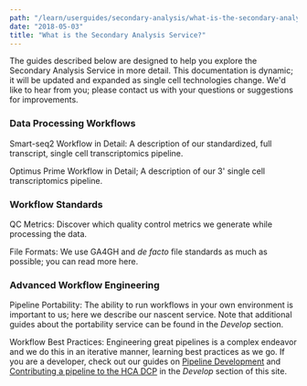 ```yaml
---
path: "/learn/userguides/secondary-analysis/what-is-the-secondary-analysis-service"
date: "2018-05-03"
title: "What is the Secondary Analysis Service?"
---
```


The guides described below are designed to help you explore the Secondary Analysis Service in more detail. This documentation is dynamic; it will be updated and expanded as single cell technologies change. We'd like to hear from you; please contact us with your questions or suggestions for improvements.

### Data Processing Workflows
Smart-seq2 Workflow in Detail: A description of our standardized, full transcript, single cell transcriptomics pipeline.

Optimus Prime Workflow in Detail; A description of our 3' single cell transcriptomics pipeline.

### Workflow Standards
QC Metrics: Discover which quality control metrics we generate while processing the data.

File Formats: We use GA4GH and *de facto* file standards as much as possible; you can read more here.

### Advanced Workflow Engineering
Pipeline Portability: The ability to run workflows in your own environment is important to us; here we describe our nascent service. Note that additional guides about the portability service can be found in the *Develop* section.

Workflow Best Practices: Engineering great pipelines is a complex endeavor and we do this in an iterative manner, learning best practices as we go. If you are a developer, check out our guides on [Pipeline Development](develop/development-guides/pipeline-development-guide) and [Contributing a pipeline to the HCA DCP](develop/development-guides/contributing-a-pipeline-to-the-hca-dcp) in the *Develop* section of this site.


